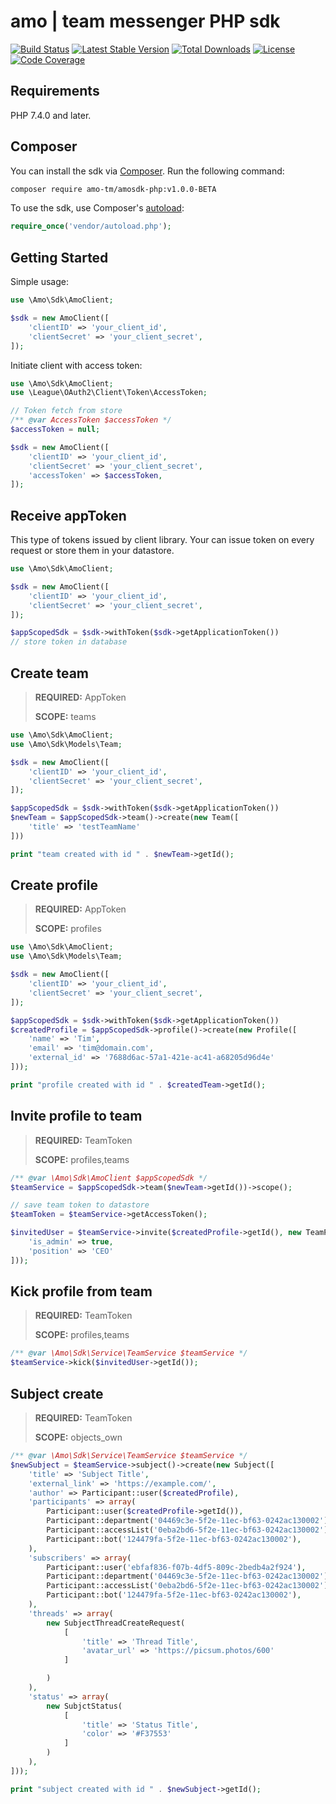 # amo | team messenger PHP sdk

[![Build Status](https://travis-ci.org/amo-tm/amosdk-php.svg?branch=master)](https://travis-ci.org/amo-tm/amosdk-php)
[![Latest Stable Version](https://poser.pugx.org/amo-tm/amosdk-php/v/stable.svg)](https://packagist.org/packages/amo-tm/amosdk-php)
[![Total Downloads](https://poser.pugx.org/amo-tm/amosdk-php/downloads.svg)](https://packagist.org/packages/amo-tm/amosdk-php)
[![License](https://poser.pugx.org/amo-tm/amosdk-php/license.svg)](https://packagist.org/packages/amo-tm/amosdk-php)
[![Code Coverage](https://coveralls.io/repos/amo-tm/amosdk-php/badge.svg?branch=master)](https://coveralls.io/r/amo-tm/amosdk-php?branch=master)

## Requirements

PHP 7.4.0 and later.

## Composer

You can install the sdk via [Composer](http://getcomposer.org/). Run the following command:

```bash
composer require amo-tm/amosdk-php:v1.0.0-BETA
```

To use the sdk, use Composer's [autoload](https://getcomposer.org/doc/01-basic-usage.md#autoloading):

```php
require_once('vendor/autoload.php');
```

## Getting Started

Simple usage:

```php
use \Amo\Sdk\AmoClient;

$sdk = new AmoClient([
    'clientID' => 'your_client_id',
    'clientSecret' => 'your_client_secret',
]);
```

Initiate client with access token:

```php
use \Amo\Sdk\AmoClient;
use \League\OAuth2\Client\Token\AccessToken;

// Token fetch from store
/** @var AccessToken $accessToken */
$accessToken = null;

$sdk = new AmoClient([
    'clientID' => 'your_client_id',
    'clientSecret' => 'your_client_secret',
    'accessToken' => $accessToken,
]);
```

## Receive appToken

This type of tokens issued by client library. Your can issue token on every request or store them in your datastore.

```php
use \Amo\Sdk\AmoClient;

$sdk = new AmoClient([
    'clientID' => 'your_client_id',
    'clientSecret' => 'your_client_secret',
]);

$appScopedSdk = $sdk->withToken($sdk->getApplicationToken())
// store token in database
```

## Create team 

> **REQUIRED:** AppToken
>
> **SCOPE:** teams

```php
use \Amo\Sdk\AmoClient;
use \Amo\Sdk\Models\Team;

$sdk = new AmoClient([
    'clientID' => 'your_client_id',
    'clientSecret' => 'your_client_secret',
]);

$appScopedSdk = $sdk->withToken($sdk->getApplicationToken())
$newTeam = $appScopedSdk->team()->create(new Team([
    'title' => 'testTeamName'
]))

print "team created with id " . $newTeam->getId();
```

## Create profile

> **REQUIRED:** AppToken
>
> **SCOPE:** profiles

```php
use \Amo\Sdk\AmoClient;
use \Amo\Sdk\Models\Team;

$sdk = new AmoClient([
    'clientID' => 'your_client_id',
    'clientSecret' => 'your_client_secret',
]);

$appScopedSdk = $sdk->withToken($sdk->getApplicationToken())
$createdProfile = $appScopedSdk->profile()->create(new Profile([
    'name' => 'Tim',
    'email' => 'tim@domain.com',
    'external_id' => '7688d6ac-57a1-421e-ac41-a68205d96d4e'
]));

print "profile created with id " . $createdTeam->getId();
```

## Invite profile to team

> **REQUIRED:** TeamToken
>
> **SCOPE:** profiles,teams

```php
/** @var \Amo\Sdk\AmoClient $appScopedSdk */
$teamService = $appScopedSdk->team($newTeam->getId())->scope();

// save team token to datastore 
$teamToken = $teamService->getAccessToken();

$invitedUser = $teamService->invite($createdProfile->getId(), new TeamProps([
    'is_admin' => true,
    'position' => 'CEO'
]));
```

## Kick profile from team

> **REQUIRED:** TeamToken
>
> **SCOPE:** profiles,teams

```php
/** @var \Amo\Sdk\Service\TeamService $teamService */
$teamService->kick($invitedUser->getId());
```

## Subject create

> **REQUIRED:** TeamToken
> 
> **SCOPE:** objects_own

```php
/** @var \Amo\Sdk\Service\TeamService $teamService */
$newSubject = $teamService->subject()->create(new Subject([
    'title' => 'Subject Title',
    'external_link' => 'https://example.com/',
    'author' => Participant::user($createdProfile),
    'participants' => array(
        Participant::user($createdProfile->getId()),
        Participant::department('04469c3e-5f2e-11ec-bf63-0242ac130002'),
        Participant::accessList('0eba2bd6-5f2e-11ec-bf63-0242ac130002'),
        Participant::bot('124479fa-5f2e-11ec-bf63-0242ac130002'),
    ),
    'subscribers' => array(
        Participant::user('ebfaf836-f07b-4df5-809c-2bedb4a2f924'),
        Participant::department('04469c3e-5f2e-11ec-bf63-0242ac130002'),
        Participant::accessList('0eba2bd6-5f2e-11ec-bf63-0242ac130002'),
        Participant::bot('124479fa-5f2e-11ec-bf63-0242ac130002'),
    ),
    'threads' => array(
        new SubjectThreadCreateRequest(
            [
                'title' => 'Thread Title',
                'avatar_url' => 'https://picsum.photos/600'
            ]

        )
    ),
    'status' => array(
        new SubjctStatus(
            [
                'title' => 'Status Title',
                'color' => '#F37553'
            ]
        )
    ),
]));

print "subject created with id " . $newSubject->getId();
```